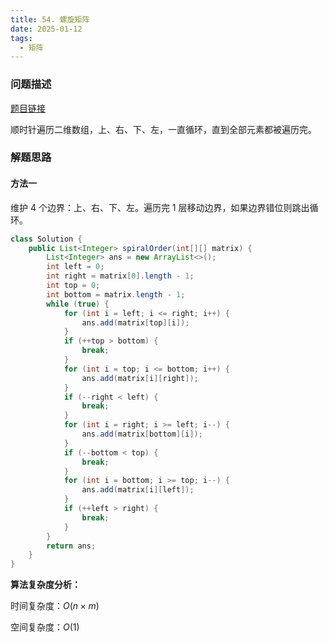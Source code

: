 ```yaml
---
title: 54. 螺旋矩阵
date: 2025-01-12
tags:
  - 矩阵
---
```


### 问题描述

[题目链接](https://leetcode.cn/problems/spiral-matrix/description/)

顺时针遍历二维数组，上、右、下、左，一直循环，直到全部元素都被遍历完。

### 解题思路

#### 方法一

维护 4 个边界：上、右、下、左。遍历完 1 层移动边界，如果边界错位则跳出循环。

```java
class Solution {
    public List<Integer> spiralOrder(int[][] matrix) {
        List<Integer> ans = new ArrayList<>();
        int left = 0;
        int right = matrix[0].length - 1;
        int top = 0;
        int bottom = matrix.length - 1;
        while (true) {
            for (int i = left; i <= right; i++) {
                ans.add(matrix[top][i]);
            }
            if (++top > bottom) {
                break;
            }
            for (int i = top; i <= bottom; i++) {
                ans.add(matrix[i][right]);
            }
            if (--right < left) {
                break;
            }
            for (int i = right; i >= left; i--) {
                ans.add(matrix[bottom][i]);
            }
            if (--bottom < top) {
                break;
            }
            for (int i = bottom; i >= top; i--) {
                ans.add(matrix[i][left]);
            }
            if (++left > right) {
                break;
            }
        }
        return ans;
    }
}
```

**算法复杂度分析：**

时间复杂度：$O(n \times m)$

空间复杂度：$O(1)$
